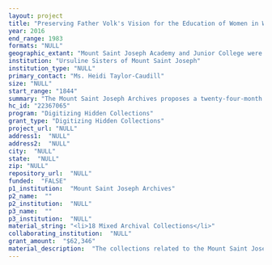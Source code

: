 ```yaml
--- 
layout: project 
title: "Preserving Father Volk's Vision for the Education of Women in Western Kentucky: Digitizing the History of Mount Saint Joseph Academy and Junior College"
year: 2016
end_range: 1983
formats: "NULL"
geographic_extant: "Mount Saint Joseph Academy and Junior College were located in Maple Mount, Kentucky. Most of the materials in the collections are associated with western Kentucky. The exception is Father Paul Joseph Volk's correspondence and writings from his time as a missionary in Panama, South America."
institution: "Ursuline Sisters of Mount Saint Joseph"
institution_type: "NULL"
primary_contact: "Ms. Heidi Taylor-Caudill"
size: "NULL"
start_range: "1844"
summary: "The Mount Saint Joseph Archives proposes a twenty-four-month project to digitize eleven collections of materials related to the Mount Saint Joseph Academy and Junior College, two Catholic institutions that provided education to underserved women and girls in rural western Kentucky during the late-nineteenth and twentieth centuries. Materials in these collections include the papers of Mount Saint Joseph Academy's founders, the student newspaper, records of two national Catholic student organizations, early student work, records of reading materials made available to students, information catalogs, and photographs of teachers, students, activities, events, and the schools. The Archives plans to digitize eleven collections and make them available to the public on the Internet Archive and the Catholic Research Resources Alliance (CRRA) Catholic Portal. The project will allow scholars, educators, students, and the general public access to previously hidden collections that speak to both Catholic education and female education in rural America."
hc_id: "22367065"
program: "Digitizing Hidden Collections"
grant_type: "Digitizing Hidden Collections"
project_url: "NULL"
address1:  "NULL"
address2:  "NULL"
city:  "NULL"
state:  "NULL"
zip: "NULL"
repository_url:  "NULL"
funded:  "FALSE"
p1_institution:  "Mount Saint Joseph Archives"
p2_name:  ""
p2_institution:  "NULL"
p3_name:  ""
p3_institution:  "NULL"
material_string: "<li>18 Mixed Archival Collections</li>"
collaborating_institution:  "NULL"
grant_amount:  "$62,346"
material_description:  "The collections related to the Mount Saint Joseph Academy and Junior College document the efforts of the Mount Saint Joseph Ursulines to provide an excellent education for women and girls in rural western Kentucky during the late nineteenth and twentieth centuries. After graduation, many students chose to attend college, work as teachers, or enter the Ursuline community. The materials proposed for digitization include: -The papers of Father Paul Joseph Volk, the founder of Mount Saint Joseph Academy and missionary in South America. -Correspondence and writings of Mother Aloysius Willett and Mother Augustine Bloemer, the first two Mother Superiors who steered the early Academy through financial difficulties. -A selection of over 500 photographs illustrating student life and activities in the Academy and Junior College. -379 issues of the student newspaper, The Mount. -Composition books, literary manuscripts, and other work created by early Academy students. -57 catalogs containing a wealth of information on tuition rates, courses, individual students, activities, and events. -Correspondence, booklets, scrapbooks, and ephemera from the Catholic Students Mission Crusade (CSMC) and Sodality, two national Catholic student organizations. These materials support current trends in Catholic history scholarship about: Catholic education in rural areas, the activities of the CSMC and Sodality, missionary activities in Latin America, and the contributions of women religious to American and Catholic culture."
---
```

